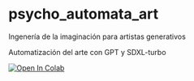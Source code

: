 # psycho_automata_art

Ingenería de la imaginación para artistas generativos

Automatización del arte con GPT y SDXL-turbo 


[![Open In Colab](https://colab.research.google.com/assets/colab-badge.svg)](https://colab.research.google.com/drive/1hjSZ2njOtWvDSUr2YtcxDfMAydEJkqtJ#scrollTo=F5EHwKfvyN5j)
